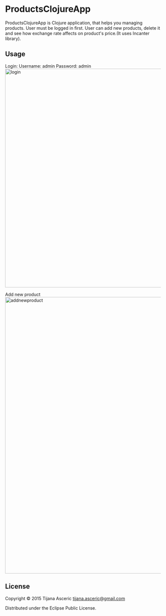 # ProductsClojureApp

ProductsClojureApp is Clojure application, that helps you managing products. User must be logged in first. User can add new products, delete it and see how exchange rate affects on product's price.(It uses Incanter library).

## Usage

Login:
Username: admin
Password: admin
<img width="708" alt="login" src="https://cloud.githubusercontent.com/assets/8823815/10270561/9ac8fab4-6af5-11e5-9b90-e068d99a564b.png">

Add new product
<img width="895" alt="addnewproduct" src="https://cloud.githubusercontent.com/assets/8823815/10270593/77512e7a-6af6-11e5-8a65-b42aba6f6f69.png">


## License

Copyright © 2015 Tijana Asceric tijana.asceric@gmail.com

Distributed under the Eclipse Public License.
